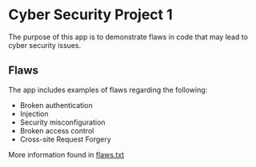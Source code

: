 # Cyber Security Project 1

The purpose of this app is to demonstrate flaws in code that may lead to cyber security issues.

## Flaws

The app includes examples of flaws regarding the following:
 - Broken authentication
 - Injection
 - Security misconfiguration
 - Broken access control
 - Cross-site Request Forgery

More information found in [flaws.txt](flaws.txt)
